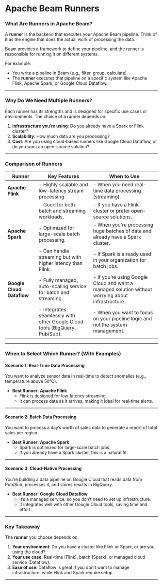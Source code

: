 

# Apache Beam Runners

### **What Are Runners in Apache Beam?**
A **runner** is the backend that executes your Apache Beam pipeline. Think of it as the engine that does the actual work of processing the data.  

Beam provides a framework to define your pipeline, and the runner is responsible for running it on different systems.  

For example:  
- You write a pipeline in Beam (e.g., filter, group, calculate).  
- The **runner** executes that pipeline on a specific system like Apache Flink, Apache Spark, or Google Cloud Dataflow.

---

### **Why Do We Need Multiple Runners?**
Each runner has its strengths and is designed for specific use cases or environments. The choice of a runner depends on:  
1. **Infrastructure you’re using**: Do you already have a Spark or Flink cluster?  
2. **Scalability**: How much data are you processing?  
3. **Cost**: Are you using cloud-based runners like Google Cloud Dataflow, or do you want an open-source solution?  

---

### **Comparison of Runners**

| Runner                | Key Features                                                                                   | When to Use                                                                                                   |
|-----------------------|------------------------------------------------------------------------------------------------|-------------------------------------------------------------------------------------------------------------|
| **Apache Flink**      | - Highly scalable and low-latency stream processing.                                           | - When you need real-time data processing (streaming).                                                      |
|                       | - Good for both batch and streaming workloads.                                                | - If you have a Flink cluster or prefer open-source solutions.                                              |
| **Apache Spark**      | - Optimized for large-scale batch processing.                                                  | - When you're processing huge batches of data and already have a Spark cluster.                             |
|                       | - Can handle streaming but with higher latency than Flink.                                    | - If Spark is already used in your organization for batch jobs.                                             |
| **Google Cloud Dataflow** | - Fully managed, auto-scaling service for batch and streaming.                                 | - If you’re using Google Cloud and want a managed solution without worrying about infrastructure.            |
|                       | - Integrates seamlessly with other Google Cloud tools (BigQuery, Pub/Sub).                    | - When you want to focus on your pipeline logic and not the system management.                              |

---

### **When to Select Which Runner? (With Examples)**

#### **Scenario 1: Real-Time Data Processing**
You want to analyze sensor data in real-time to detect anomalies (e.g., temperature above 50°C).  

- **Best Runner**: **Apache Flink**  
  - Flink is designed for low-latency streaming.
  - It can process data as it arrives, making it ideal for real-time alerts.

---

#### **Scenario 2: Batch Data Processing**
You want to process a day’s worth of sales data to generate a report of total sales per region.  

- **Best Runner**: **Apache Spark**  
  - Spark is optimized for large-scale batch jobs.
  - If you already have a Spark cluster, this is a natural fit.

---

#### **Scenario 3: Cloud-Native Processing**
You’re building a data pipeline on Google Cloud that reads data from Pub/Sub, processes it, and stores results in BigQuery.  

- **Best Runner**: **Google Cloud Dataflow**  
  - It’s a managed service, so you don’t need to set up infrastructure.
  - It integrates well with other Google Cloud tools, saving time and effort.

---

### **Key Takeaway**
The **runner** you choose depends on:  
1. **Your environment**: Do you have a cluster like Flink or Spark, or are you using the cloud?  
2. **Your use case**: Real-time (Flink), batch (Spark), or managed cloud service (Dataflow).  
3. **Ease of use**: Dataflow is great if you don’t want to manage infrastructure, while Flink and Spark require setup.

---
